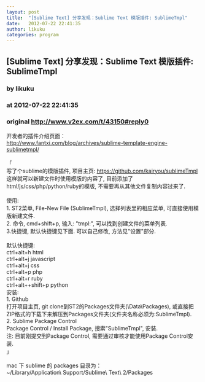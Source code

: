 ```yaml
---
layout: post
title:  "[Sublime Text] 分享发现：Sublime Text 模版插件: SublimeTmpl"
date:   2012-07-22 22:41:35
author: likuku
categories: program
---
```


## [Sublime Text] 分享发现：Sublime Text 模版插件: SublimeTmpl
### by likuku
### at 2012-07-22 22:41:35
### original <http://www.v2ex.com/t/43150#reply0>

开发者的插件介绍页面：<br><a href="http://www.fantxi.com/blog/archives/sublime-template-engine-sublimetmpl/">http://www.fantxi.com/blog/archives/sublime-template-engine-sublimetmpl/</a><br><br>「<br>写了个sublime的模版插件, 项目主页: <a href="https://github.com/kairyou/sublimeTmpl">https://github.com/kairyou/sublimeTmpl</a><br>这样就可以新建文件时使用模版的内容了, 目前添加了html/js/css/php/python/ruby的模版, 不需要再从其他文件复制内容过来了.<br><br>使用:<br>1. ST2菜单, File-New File (SublimeTmpl), 选择列表里的相应菜单, 可直接使用模版新建文件.<br>2. 命令, cmd+shift+p, 输入: &quot;tmpl:&quot;, 可以找到创建文件的菜单列表.<br>3.快捷键, 默认快捷键见下面. 可以自己修改, 方法见&quot;设置&quot;部分.<br><br>默认快捷键:<br>ctrl+alt+h html<br>ctrl+alt+j javascript<br>ctrl+alt+j css<br>ctrl+alt+p php<br>ctrl+alt+r ruby<br>ctrl+alt++shift+p python<br>安装:<br>1. Github<br>打开项目主页, git clone到ST2的Packages文件夹(\Data\Packages), 或直接把ZIP格式的下载下来解压到Packages文件夹(文件夹名称必须为:SublimeTmpl).<br>2. Sublime Package Control<br>Package Control / Install Package, 搜索&quot;SublimeTmpl&quot;, 安装.<br>注: 目前刚提交到Package Control, 需要通过审核才能使用Package Control安装.<br>」<br><br>mac 下 sublime 的 packages 目录为：<br>~/Library/Application\ Support/Sublime\ Text\ 2/Packages